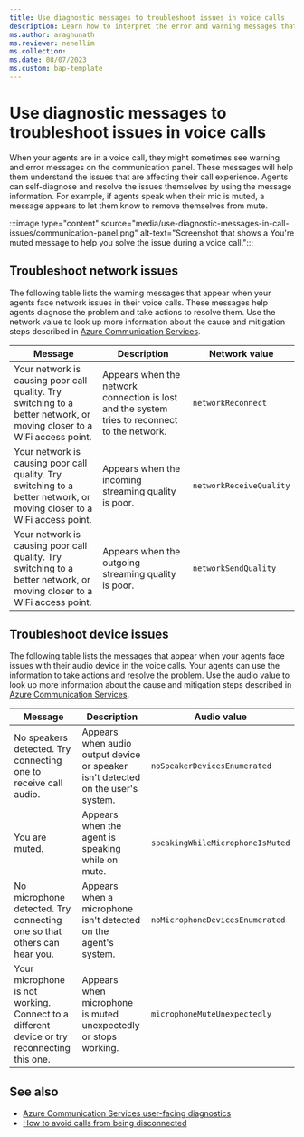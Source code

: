 ```yaml
---
title: Use diagnostic messages to troubleshoot issues in voice calls
description: Learn how to interpret the error and warning messages that may appear when you face issues on a voice call.
ms.author: araghunath
ms.reviewer: nenellim 
ms.collection: 
ms.date: 08/07/2023
ms.custom: bap-template
---
```

# Use diagnostic messages to troubleshoot issues in voice calls

When your agents are in a voice call, they might sometimes see warning and error messages on the communication panel. These messages will help them understand the issues that are affecting their call experience. Agents can self-diagnose and resolve the issues themselves by using the message information. For example, if agents speak when their mic is muted, a message appears to let them know to remove themselves from mute.

:::image type="content" source="media/use-diagnostic-messages-in-call-issues/communication-panel.png" alt-text="Screenshot that shows a You're muted message to help you solve the issue during a voice call.":::

## Troubleshoot network issues

The following table lists the warning messages that appear when your agents face network issues in their voice calls. These messages help agents diagnose the problem and take actions to resolve them. Use the network value to look up more information about the cause and mitigation steps described in [Azure Communication Services](/azure/communication-services/concepts/voice-video-calling/user-facing-diagnostics#network-values).

| Message| Description| Network value |
| -------- | -------- |-----------|
|  Your network is causing poor call quality. Try switching to a better network, or moving closer to a WiFi access point.  | Appears when the network connection is lost and the system tries to reconnect to the network.  | `networkReconnect` |
| Your network is causing poor call quality. Try switching to a better network, or moving closer to a WiFi access point.  | Appears when the incoming streaming quality is poor.  | `networkReceiveQuality` |
| Your network is causing poor call quality. Try switching to a better network, or moving closer to a WiFi access point.  | Appears when the outgoing streaming quality is poor. | `networkSendQuality` |

## Troubleshoot device issues

The following table lists the messages that appear when your agents face issues with their audio device in the voice calls. Your agents can use the information to take actions and resolve the problem. Use the audio value to look up more information about the cause and mitigation steps described in [Azure Communication Services](/azure/communication-services/concepts/voice-video-calling/user-facing-diagnostics#audio-values).

| Message| Description| Audio value |
| -------- | -------- |-----------|
| No speakers detected. Try connecting one to receive call audio. | Appears when audio output device or speaker isn't detected on the user's system.  | `noSpeakerDevicesEnumerated` |
| You are muted.  | Appears when the agent is speaking while on mute. | `speakingWhileMicrophoneIsMuted` |
| No microphone detected. Try connecting one so that others can hear you. | Appears when a microphone isn't detected on the agent's system.  | `noMicrophoneDevicesEnumerated` |
|Your microphone is not working. Connect to a different device or try reconnecting this one. | Appears when microphone is muted unexpectedly or stops working.  | `microphoneMuteUnexpectedly`|

## See also

- [Azure Communication Services user-facing diagnostics](/azure/communication-services/concepts/voice-video-calling/user-facing-diagnostics)  
- [How to avoid calls from being disconnected](/dynamics365/customer-service/voice-channel-agent-experience#how-to-avoid-call-disconnection)

